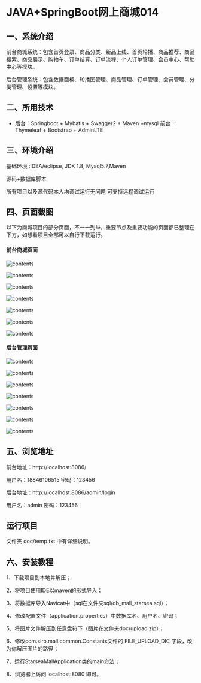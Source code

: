# JAVA+SpringBoot网上商城014

## 一、系统介绍

前台商城系统：包含首页登录、商品分类、新品上线、首页轮播、商品推荐、商品搜索、商品展示、购物车、订单结算、订单流程、个人订单管理、会员中心、帮助中心等模块。 

后台管理系统：包含数据面板、轮播图管理、商品管理、订单管理、会员管理、分类管理、设置等模块。

## 二、所用技术

- 后台：Springboot + Mybatis + Swagger2 + Maven +mysql
  前台：Thymeleaf + Bootstrap + AdminLTE


## 三、环境介绍

基础环境 :IDEA/eclipse, JDK 1.8, Mysql5.7,Maven

源码+数据库脚本

所有项目以及源代码本人均调试运行无问题 可支持远程调试运行

## 四、页面截图

以下为商城项目的部分页面，不一一列举，重要节点及重要功能的页面都已整理在下方，如想看项目全部可以自行下载运行。

#### 前台商城页面

![contents](./picture/picture1.png)

![contents](./picture/picture2.png)

![contents](./picture/picture3.png)

![contents](./picture/picture4.png)

![contents](./picture/picture5.png)

![contents](./picture/picture6.png)

![contents](./picture/picture7.png)




#### 后台管理页面

![contents](./picture/picture8.png)

![contents](./picture/picture9.png)

![contents](./picture/picture10.png)

![contents](./picture/picture11.png)

![contents](./picture/picture12.png)

![contents](./picture/picture13.png)

![contents](./picture/picture14.png)

## 五、浏览地址

前台地址：http://localhost:8086/

用户名：18846106515  密码：123456

后台地址：http://localhost:8086/admin/login

用户名：admin  密码：123456

## 运行项目

文件夹 doc/temp.txt 中有详细说明。



## 六、安装教程

1、下载项目到本地并解压；

2、将项目使用IDE以maven的形式导入；

3、将数据库导入Navicat中（sql在文件夹sql/db_mall_starsea.sql）；

4、修改配置文件（application.properties）中数据库名、用户名、密码；

5、将图片文件解压到任意盘符下（图片在文件夹doc/upload.zip）；

6、修改com.siro.mall.common.Constants文件的 FILE_UPLOAD_DIC 字段，改为你解压图片的路径；

7、运行StarseaMallApplication类的main方法；

8、浏览器上访问 localhost:8080 即可。
